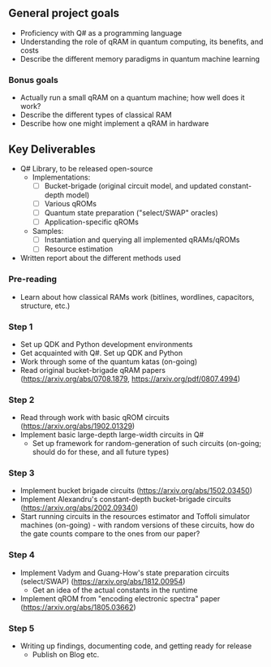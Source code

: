 ## General project goals

- Proficiency with Q# as a programming language
- Understanding the role of qRAM in quantum computing, its benefits, and costs
- Describe the different memory paradigms in quantum machine learning

### Bonus goals

- Actually run a small qRAM on a quantum machine; how well does it work?
- Describe the different types of classical RAM
- Describe how one might implement a qRAM in hardware

## Key Deliverables

- Q# Library, to be released open-source
  - Implementations:
    - [ ] Bucket-brigade (original circuit model, and updated constant-depth model)
    - [ ] Various qROMs
    - [ ] Quantum state preparation ("select/SWAP" oracles)
    - [ ] Application-specific qROMs
  - Samples:
    - [ ] Instantiation and querying all implemented qRAMs/qROMs
    - [ ] Resource estimation
- Written report about the different methods used

### Pre-reading

- Learn about how classical RAMs work (bitlines, wordlines, capacitors, structure, etc.)

### Step 1
- Set up QDK and Python development environments
- Get acquainted with Q#. Set up QDK and Python
- Work through some of the quantum katas (on-going)
- Read original bucket-brigade qRAM papers (https://arxiv.org/abs/0708.1879, https://arxiv.org/pdf/0807.4994)

### Step 2
- Read through work with basic qROM circuits (https://arxiv.org/abs/1902.01329)
- Implement basic large-depth large-width circuits in Q#
   - Set up framework for random-generation of such circuits (on-going; should do for these, and all future types)

### Step 3
- Implement bucket brigade circuits (https://arxiv.org/abs/1502.03450)
- Implement Alexandru's constant-depth bucket-brigade circuits (https://arxiv.org/abs/2002.09340)
- Start running circuits in the resources estimator and Toffoli simulator machines (on-going) - with random versions of these circuits, how do the gate counts compare to the ones from our paper?

### Step 4
- Implement Vadym and Guang-How's state preparation circuits (select/SWAP) (https://arxiv.org/abs/1812.00954)
  - Get an idea of the actual constants in the runtime
- Implement qROM from "encoding electronic spectra" paper (https://arxiv.org/abs/1805.03662)

### Step 5
- Writing up findings, documenting code, and getting ready for release
    - Publish on Blog etc.